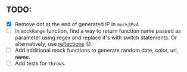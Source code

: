 ## TODO:
- [x] Remove dot at the end of generated IP in `mockIPv4`.
- [ ] In `mockRange` function, find a way to return function
name passed as parameter using regex and replace if's with
switch statements. Or alternatively, use [reflections] :worried:.
- [ ] Add additional mock functions to generate random date,
color, url, ~~name~~.
- [ ] Add tests for `throws`.

[reflections]: https://en.wikipedia.org/wiki/Reflection_(computer_programming)
